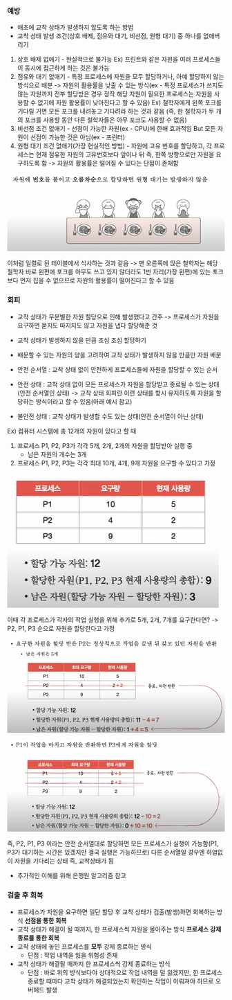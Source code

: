 ### 예방
- 애초에 교착 상태가 발생하지 않도록 하는 방법
- 교착 상태 발생 조건(상호 배제, 점유와 대기, 비선점, 원형 대기) 중 하나를 없애버리기
1. 상호 배제 없애기 - 현실적으로 불가능 
Ex) 프린트와 같은 자원을 여러 프로세스들이 동시에 접근하게 하는 것은 불가능
2. 점유와 대기 없애기 - 특정 프로세스에 자원을 모두 할당하거나, 아예 할당하지 않는 방식으로 배분 -> 자원의 활용률을 낮출 수 있는 방식(ex - 특정 프로세스가 쓰지도 않는 자원까지 전부 할당받은 경우 정작 해당 자원이 필요한 프로세스는 자원을 사용할 수 없기에 자원 활용률이 낮아진다고 할 수 있음)
Ex) 철학자에게 왼쪽 포크를 기다릴 거면 모든 포크를 내려놓고 기다려라 하는 것과 같음
(즉, 한 철학자가 두 개의 포크를 사용할 동안 다른 철학자들은 아무 포크도 사용할 수 없음)
3. 비선점 조건 없애기 - 선점이 가능한 자원(ex - CPU)에 한해 효과적임 But 모든 자원이 선점이 가능한 것은 아님(ex - 프린터)
4. 원형 대기 조건 없애기(가장 현실적인 방법) - 자원에 고유 번호를 할당하고, 각 프로세스는 현재 점유한 자원의 고유번호보다 앞이나 뒤 즉, 한쪽 방향으로만 자원을 요구하도록 함 -> 자원의 활용률은 떨어질 수 있다는 단점이 존재함

![](../../README_resources/Pasted%20image%2020240423070937.png)

이처럼 일렬로 된 테이블에서 식사하는 것과 같음
-> 맨 오른쪽에 앉은 철학자는 해당 철학자 바로 왼편에 포크를 아무도 쓰고 있지 않더라도 1번 자리(가장 왼편)에 있는 포크보다 먼저 집을 수 없으므로 자원의 활용률이 떨어진다고 할 수 있음
### 회피
- 교착 상태가 무분별한 자원 할당으로 인해 발생했다고 간주 -> 프로세스가 자원을 요구하면 묻지도 따지지도 않고 자원을 냅다 할당해준 것
- 교착 상태가 발생하지 않을 만큼 조심 조심 할당하기
- 배분할 수 있는 자원의 양을 고려하여 교착 상태가 발생하지 않을 만큼만 자원 배분

- 안전 순서열 : 교착 상태 없이 안전하게 프로세스들에 자원을 할당할 수 있는 순서
- 안전 상태 : 교착 상태 없이 모든 프로세스가 자원을 할당받고 종료될 수 있는 상태(안전 순서열인 상태) -> 교착 상태 회피란 이런 상태를 항시 유지하도록 자원을 할당하는 방식이라고 할 수 있음(아래 예시 참고)
- 불안전 상태 : 교착 상태가 발생할 수도 있는 상태(안전 순서열이 아닌 상태)

Ex) 컴퓨터 시스템에 총 12개의 자원이 있다고 할 때
1. 프로세스 P1, P2, P3가 각각 5개, 2개, 2개의 자원을 할당받아 실행 중
	- 남은 자원의 개수는 3개
2. 프로세스 P1, P2, P3는 각각 최대 10개, 4개, 9개 자원을 요구할 수 있다고 가정

![](../../README_resources/Pasted%20image%2020240423071012.png)

이때 각 프로세스가 각자의 작업 실행을 위해 추가로 5개, 2개, 7개를 요구한다면?
-> P2, P1, P3 순으로 자원을 할당한다고 가정

![](../../README_resources/Pasted%20image%2020240423071055.png)

![](../../README_resources/Pasted%20image%2020240423071202.png)

즉, P2, P1, P3 이라는 안전 순서열대로 할당하면 모든 프로세스가 실행이 가능함(P1, P3가 대기하는 시간은 있겠지만 결국 실행은 가능하므로)
다른 순서열일 경우엔 하염없이 자원을 기다리는 상태 즉, 교착상태가 됨

- 추가적인 이해를 위해 은행원 알고리즘 참고
### 검출 후 회복
- 프로세스가 자원을 요구하면 일단 할당 후 교착 상태가 검출(발생)하면 회복하는 방식
**선점을 통한 회복**
- 교착 상태가 해결이 될 때까지, 한 프로세스씩 자원을 몰아주는 방식
**프로세스 강제 종료를 통한 회복**
- 교착 상태에 놓인 프로세스를 **모두** 강제 종료하는 방식
    - 단점 : 작업 내역을 잃을 위험성 존재
- 교착 상태가 해결될 때까지 한 프로세스씩 강제 종료하는 방식
    - 단점 : 바로 위의 방식보다야 상대적으로 작업 내역을 덜 잃겠지만, 한 프로세스 종료할 때마다 교착 상태가 해결되었는지 확인하는 작업이 이뤄져야 하므로 오버헤드 발생